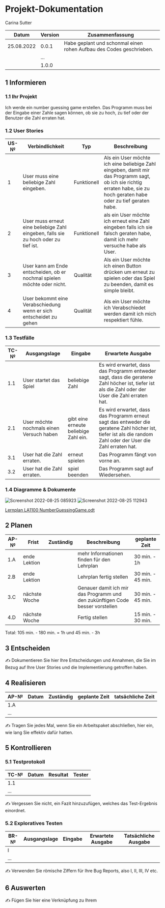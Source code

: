 # Projekt-Dokumentation

Carina Sutter

| Datum | Version | Zusammenfassung                                              |
| ----- | ------- | ------------------------------------------------------------ |
|25.08.2022| 0.0.1| Habe geplant und schonmal einen rohen Aufbau des Codes geschrieben. | 
|       | ...     |                                                              |
|       | 1.0.0   |                                                              |

## 1 Informieren

### 1.1 Ihr Projekt

Ich werde ein number guessing game erstellen. Das Programm muss bei der Eingabe einer Zahle sagen können, ob sie zu hoch, zu tief oder der Benutzer die Zahl erraten hat.

### 1.2 User Stories
| US-№ | Verbindlichkeit | Typ  | Beschreibung                       |
| ---- | --------------- | ---- | ---------------------------------- |
| 1    |User muss eine beliebige Zahl eingeben. | Funktionell | Als ein User möchte ich eine beliebige Zahl eingeben, damit mir das Programm sagt, ob ich sie richtig erraten habe, sie zu hoch geraten habe oder zu tief geraten habe. |
| 2    |User muss erneut eine beliebige Zahl eingeben, falls sie zu hoch oder zu tief ist. | Funktionell | als ein User möchte ich erneut eine Zahl eingeben falls ich sie falsch geraten habe, damit ich mehr versuche habe als User. |
| 3    |User kann am Ende entscheiden, ob er nochmal spielen möchte oder nicht. | Qualität| Als ein User möchte ich einen Button drücken um erneut zu spielen oder das Spiel zu beenden, damit es simple bleibt. |
| 4    | User bekommt eine Verabschiedung wenn er sich entscheidet zu gehen| Qualität| Als ein User möchte ich Verabschiedet werden damit ich mich respektiert fühle. |

### 1.3 Testfälle

| TC-№ | Ausgangslage | Eingabe | Erwartete Ausgabe |
| ---- | ------------ | ------- | ----------------- |
| 1.1  | User startet das Spiel| beliebige Zahl| Es wird erwartet, dass das Programm entweder sagt, dass die geratene Zahl höcher ist, tiefer ist als die Zahl oder der User die Zahl erraten hat.|
| 2.1  | User möchte nochmals einen Versuch haben| gibt eine erneute beliebige Zahl ein. | Es wird erwartet, dass das Programm erneut sagt das entweder die geratene Zahl höcher ist, tiefer ist als die random Zahl oder der User die Zahl erraten hat.|
| 3.1 | User hat die Zahl erraten. | erneut spielen| Das Programm fängt von vorne an. |
| 3.2 | User hat die Zahl erraten. | spiel beenden| Das Programm sagt auf Wiedersehen. |

### 1.4 Diagramme & Dokumente

![Screenshot 2022-08-25 085923](https://user-images.githubusercontent.com/111045656/186597077-9529cbb2-0c40-45b6-8f7b-6828beafe5b0.png)
![Screenshot 2022-08-25 112943](https://user-images.githubusercontent.com/111045656/186629514-0855dbf1-5b8d-4299-aaaa-bd1dae973c5f.png)

[Lernplan LA1100 NumberGuessingGame.odt](https://github.com/BBBlernende/LA1100/files/9423356/Lernplan.LA1100.NumberGuessingGame.odt)




## 2 Planen

| AP-№ | Frist | Zuständig | Beschreibung | geplante Zeit |
| ---- | ----- | --------- | ------------ | ------------- |
| 1.A  | ende Lektion|           | mehr Informationen finden für den Lehrplan|30 min. - 1h|
| 2.B  | ende Lektion|           | Lehrplan fertig stellen|30 min. - 45 min.|
| 3.C  | nächste Woche|           | Genauer damit ich mir das Programm und den zukünftigen Code besser vorstellen|30 min. - 45 min.
| 4.D  | nächste Woche|           | Fertig stellen| 15 min. - 30 min.

Total: 105 min. - 180 min. = 1h und 45 min. - 3h


## 3 Entscheiden

✍️ Dokumentieren Sie hier Ihre Entscheidungen und Annahmen, die Sie im Bezug auf Ihre User Stories und die Implementierung getroffen haben.

## 4 Realisieren

| AP-№ | Datum | Zuständig | geplante Zeit | tatsächliche Zeit |
| ---- | ----- | --------- | ------------- | ----------------- |
| 1.A  |       |           |               |                   |
| ...  |       |           |               |                   |

✍️ Tragen Sie jedes Mal, wenn Sie ein Arbeitspaket abschließen, hier ein, wie lang Sie effektiv dafür hatten.

## 5 Kontrollieren

### 5.1 Testprotokoll

| TC-№ | Datum | Resultat | Tester |
| ---- | ----- | -------- | ------ |
| 1.1  |       |          |        |
| ...  |       |          |        |

✍️ Vergessen Sie nicht, ein Fazit hinzuzufügen, welches das Test-Ergebnis einordnet.

### 5.2 Exploratives Testen

| BR-№ | Ausgangslage | Eingabe | Erwartete Ausgabe | Tatsächliche Ausgabe |
| ---- | ------------ | ------- | ----------------- | -------------------- |
| I    |              |         |                   |                      |
| ...  |              |         |                   |                      |

✍️ Verwenden Sie römische Ziffern für Ihre Bug Reports, also I, II, III, IV etc.

## 6 Auswerten

✍️ Fügen Sie hier eine Verknüpfung zu Ihrem 
